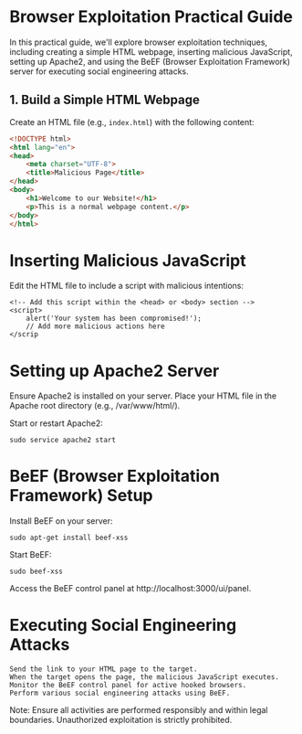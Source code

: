 # Browser Exploitation Practical Guide

In this practical guide, we'll explore browser exploitation techniques, including creating a simple HTML webpage, inserting malicious JavaScript, setting up Apache2, and using the BeEF (Browser Exploitation Framework) server for executing social engineering attacks.

## 1. Build a Simple HTML Webpage

Create an HTML file (e.g., `index.html`) with the following content:

```html
<!DOCTYPE html>
<html lang="en">
<head>
    <meta charset="UTF-8">
    <title>Malicious Page</title>
</head>
<body>
    <h1>Welcome to our Website!</h1>
    <p>This is a normal webpage content.</p>
</body>
</html>
```
# Inserting Malicious JavaScript

Edit the HTML file to include a script with malicious intentions:

```
<!-- Add this script within the <head> or <body> section -->
<script>
    alert('Your system has been compromised!');
    // Add more malicious actions here
</scrip
```

# Setting up Apache2 Server

Ensure Apache2 is installed on your server. Place your HTML file in the Apache root directory (e.g., /var/www/html/).

Start or restart Apache2:

`sudo service apache2 start`

# BeEF (Browser Exploitation Framework) Setup

Install BeEF on your server:

`sudo apt-get install beef-xss`

Start BeEF:

`sudo beef-xss`

Access the BeEF control panel at http://localhost:3000/ui/panel.

# Executing Social Engineering Attacks

    Send the link to your HTML page to the target.
    When the target opens the page, the malicious JavaScript executes.
    Monitor the BeEF control panel for active hooked browsers.
    Perform various social engineering attacks using BeEF.

Note: Ensure all activities are performed responsibly and within legal boundaries. Unauthorized exploitation is strictly prohibited.



